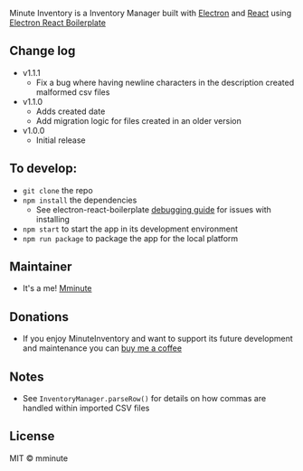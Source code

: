 Minute Inventory is a Inventory Manager built with [Electron](https://www.electronjs.org/) and [React](https://reactjs.org/) using [Electron React Boilerplate](https://github.com/electron-react-boilerplate/electron-react-boilerplate)

## Change log
- v1.1.1
  - Fix a bug where having newline characters in the description created malformed csv files
- v1.1.0
  - Adds created date
  - Add migration logic for files created in an older version
- v1.0.0
  - Initial release

## To develop:
- `git clone` the repo
- `npm install` the dependencies
  - See electron-react-boilerplate [debugging guide](https://github.com/electron-react-boilerplate/electron-react-boilerplate/issues/400) for issues with installing
- `npm start` to start the app in its development environment
- `npm run package` to package the app for the local platform

## Maintainer
- It's a me! [Mminute](https://github.com/mminute)

## Donations
- If you enjoy MinuteInventory and want to support its future development and maintenance you can [buy me a coffee](https://ko-fi.com/mminute)

## Notes
- See `InventoryManager.parseRow()` for details on how commas are handled within imported CSV files

## License

MIT © mminute
